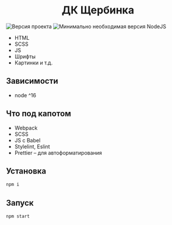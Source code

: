<h1 align="center">ДК Щербинка</h1>
<p>
  <img alt="Версия проекта" src="https://img.shields.io/badge/version-2.0.7-green.svg?cacheSeconds=2592000" />
  <img alt="Минимально необходимая версия NodeJS" src="https://img.shields.io/badge/node-%5E16-green.svg" />
</p>

<ul>
  <li>HTML</li>
  <li>SCSS</li>
  <li>JS</li>
  <li>Шрифты</li>
  <li>Картинки и т.д.</li>
</ul>

## Зависимости

- node ^16

## Что под капотом

- Webpack
- SCSS
- JS с Babel
- Stylelint, Eslint
- Prettier – для автоформатирования

## Установка

```sh
npm i
```

## Запуск

```sh
npm start
```

